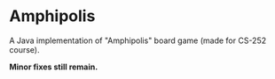 # Amphipolis
A Java implementation of "Amphipolis" board game (made for CS-252 course).

**Minor fixes still remain.**

